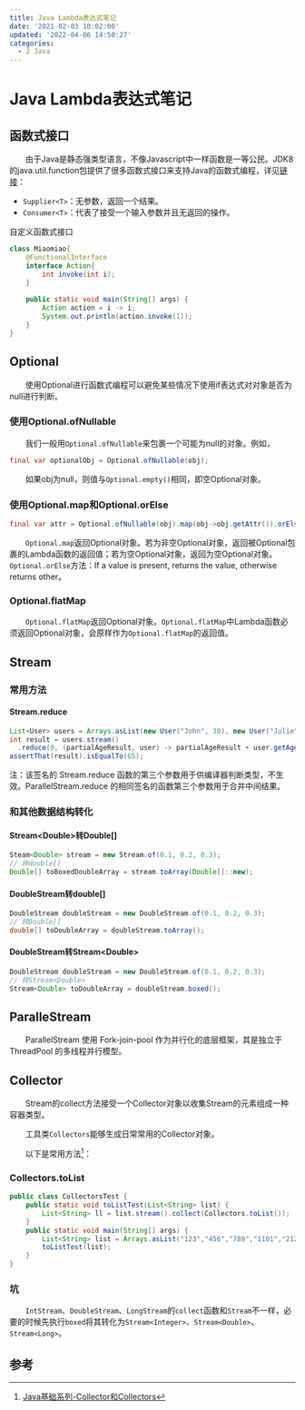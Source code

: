 ```yaml
---
title: Java Lambda表达式笔记
date: '2021-02-03 10:02:00'
updated: '2022-04-06 14:50:27'
categories:
  - 2 Java
---
```

# Java Lambda表达式笔记

## 函数式接口

　　由于Java是静态强类型语言，不像Javascript中一样函数是一等公民。JDK8的java.util.function包提供了很多函数式接口来支持Java的函数式编程，详见[链接](https://www.runoob.com/java/java8-functional-interfaces.html)：

- `Supplier<T>`：无参数，返回一个结果。
- `Consumer<T>`：代表了接受一个输入参数并且无返回的操作。

自定义函数式接口

```java
class Miaomiao{
    @FunctionalInterface
    interface Action{
        int invoke(int i);
    }
    
    public static void main(String[] args) {
        Action action = i -> i;
        System.out.println(action.invoke(1));
    }
}
```

## Optional

　　使用Optional进行函数式编程可以避免某些情况下使用if表达式对对象是否为null进行判断。
　　
### 使用Optional.ofNullable

　　我们一般用`Optional.ofNullable`来包裹一个可能为null的对象。例如，
　　
```java
final var optionalObj = Optional.ofNullable(obj);
```

　　如果obj为null，则值与`Optional.empty()`相同，即空Optional对象。

### 使用Optional.map和Optional.orElse

```java
final var attr = Optional.ofNullable(obj).map(obj->obj.getAttr()).orElse(defaultValue);
```

　　`Optional.map`返回Optional对象。若为非空Optional对象，返回被Optional包裹的Lambda函数的返回值；若为空Optional对象，返回为空Optional对象。
　　`Optional.orElse`方法：If a value is present, returns the value, otherwise returns other。

### Optional.flatMap

　　`Optional.flatMap`返回Optional对象。`Optional.flatMap`中Lambda函数必须返回Optional对象，会原样作为`Optional.flatMap`的返回值。

## Stream

### 常用方法

#### Stream.reduce

```java
List<User> users = Arrays.asList(new User("John", 30), new User("Julie", 35));
int result = users.stream()
  .reduce(0, (partialAgeResult, user) -> partialAgeResult + user.getAge(), Integer::sum);
assertThat(result).isEqualTo(65);
```

注：该签名的 Stream.reduce 函数的第三个参数用于供编译器判断类型，不生效。ParallelStream.reduce 的相同签名的函数第三个参数用于合并中间结果。

### 和其他数据结构转化

#### Stream\<Double\>转Double[]

```java
Steam<Double> stream = new Stream.of(0.1, 0.2, 0.3);
// 转double[]
Double[] toBoxedDoubleArray = stream.toArray(Double[]::new);
```

#### DoubleStream转double[]

```java
DoubleStream doubleStream = new DoubleStream.of(0.1, 0.2, 0.3);
// 转Double[]
double[] toDoubleArray = doubleStream.toArray();
```

#### DoubleStream转Stream\<Double\>

```java
DoubleStream doubleStream = new DoubleStream.of(0.1, 0.2, 0.3);
// 转Stream<Double>
Stream<Double> toDoubleArray = doubleStream.boxed();
```

## ParalleStream

　　ParallelStream 使用 Fork-join-pool 作为并行化的底层框架，其是独立于 ThreadPool 的多线程并行模型。

## Collector

　　Stream的collect方法接受一个Collector对象以收集Stream的元素组成一种容器类型。

　　工具类`Collectors`能够生成日常常用的Collector对象。

　　以下是常用方法[^1]：

### Collectors.toList

```java
public class CollectorsTest {
    public static void toListTest(List<String> list) {
        List<String> ll = list.stream().collect(Collectors.toList());
    }
    public static void main(String[] args) {
        List<String> list = Arrays.asList("123","456","789","1101","212121121","asdaa","3e3e3e","2321eew");
        toListTest(list);
    }
}
```

### 坑

　　`IntStream`、`DoubleStream`、`LongStream`的`collect`函数和`Stream`不一样，必要的时候先执行`boxed`将其转化为`Stream<Integer>`、`Stream<Double>`、`Stream<Long>`。

## 参考

[^1]: [Java基础系列-Collector和Collectors](https://www.cnblogs.com/V1haoge/p/10748925.html)
